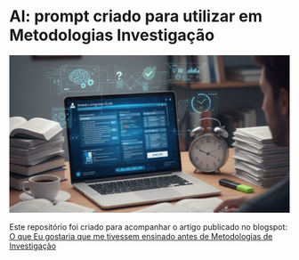 # AI: prompt criado para utilizar em Metodologias Investigação  

  ![Working image](resources/imagem-artigo-blog-post-01_1024x576.png)
  
Este repositório foi criado para acompanhar o artigo publicado no blogspot:  [O que Eu gostaria que me tivessem ensinado antes de Metodologias de Investigação](https://pinjoa.blogspot.com/2025/10/o-que-eu-gostaria-que-me-tivessem.html)  
  
